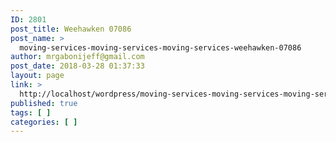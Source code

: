 ```yaml
---
ID: 2801
post_title: Weehawken 07086
post_name: >
  moving-services-moving-services-moving-services-weehawken-07086
author: mrgabonijeff@gmail.com
post_date: 2018-03-28 01:37:33
layout: page
link: >
  http://localhost/wordpress/moving-services-moving-services-moving-services-weehawken-07086/
published: true
tags: [ ]
categories: [ ]
---
```

